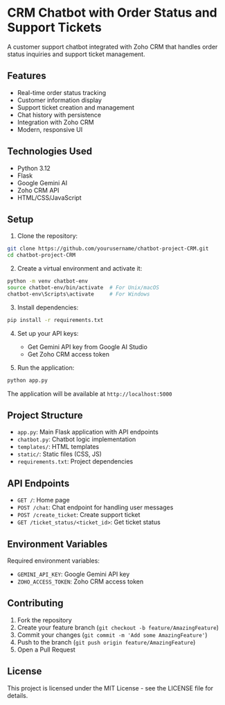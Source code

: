 # CRM Chatbot with Order Status and Support Tickets

A customer support chatbot integrated with Zoho CRM that handles order status inquiries and support ticket management.

## Features

- Real-time order status tracking
- Customer information display
- Support ticket creation and management
- Chat history with persistence
- Integration with Zoho CRM
- Modern, responsive UI

## Technologies Used

- Python 3.12
- Flask
- Google Gemini AI
- Zoho CRM API
- HTML/CSS/JavaScript

## Setup

1. Clone the repository:
```bash
git clone https://github.com/yourusername/chatbot-project-CRM.git
cd chatbot-project-CRM
```

2. Create a virtual environment and activate it:
```bash
python -m venv chatbot-env
source chatbot-env/bin/activate  # For Unix/macOS
chatbot-env\Scripts\activate     # For Windows
```

3. Install dependencies:
```bash
pip install -r requirements.txt
```

4. Set up your API keys:
   - Get Gemini API key from Google AI Studio
   - Get Zoho CRM access token

5. Run the application:
```bash
python app.py
```

The application will be available at `http://localhost:5000`

## Project Structure

- `app.py`: Main Flask application with API endpoints
- `chatbot.py`: Chatbot logic implementation
- `templates/`: HTML templates
- `static/`: Static files (CSS, JS)
- `requirements.txt`: Project dependencies

## API Endpoints

- `GET /`: Home page
- `POST /chat`: Chat endpoint for handling user messages
- `POST /create_ticket`: Create support ticket
- `GET /ticket_status/<ticket_id>`: Get ticket status

## Environment Variables

Required environment variables:
- `GEMINI_API_KEY`: Google Gemini API key
- `ZOHO_ACCESS_TOKEN`: Zoho CRM access token

## Contributing

1. Fork the repository
2. Create your feature branch (`git checkout -b feature/AmazingFeature`)
3. Commit your changes (`git commit -m 'Add some AmazingFeature'`)
4. Push to the branch (`git push origin feature/AmazingFeature`)
5. Open a Pull Request

## License

This project is licensed under the MIT License - see the LICENSE file for details.